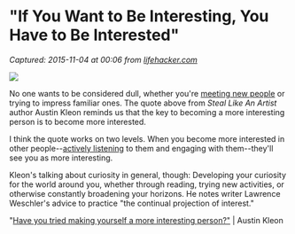 # "If You Want to Be Interesting, You Have to Be Interested"

_Captured: 2015-11-04 at 00:06 from [lifehacker.com](http://lifehacker.com/if-you-want-to-be-interesting-you-have-to-be-interest-1740319592?utm_source=feedburner&utm_medium=feed&utm_campaign=Feed%3A+lifehacker%2Ffull+%28Lifehacker%29)_

![](http://i.kinja-img.com/gawker-media/image/upload/s--XTDe7our--/c_scale,fl_progressive,q_80,w_800/1502918671383161234.png)

No one wants to be considered dull, whether you're [meeting new people](http://lifehacker.com/how-to-be-more-interesting-when-meeting-new-people-1612086910) or trying to impress familiar ones. The quote above from _Steal Like An Artist_ author Austin Kleon reminds us that the key to becoming a more interesting person is to become more interested.

I think the quote works on two levels. When you become more interested in other people--[actively listening](http://lifehacker.com/how-can-i-improve-my-listening-skills-1333981305) to them and engaging with them--they'll see you as more interesting.

Kleon's talking about curiosity in general, though: Developing your curiosity for the world around you, whether through reading, trying new activities, or otherwise constantly broadening your horizons. He notes writer Lawrence Weschler's advice to practice "the continual projection of interest."

"[Have you tried making yourself a more interesting person?"](http://tumblr.austinkleon.com/post/131619001431) | Austin Kleon
